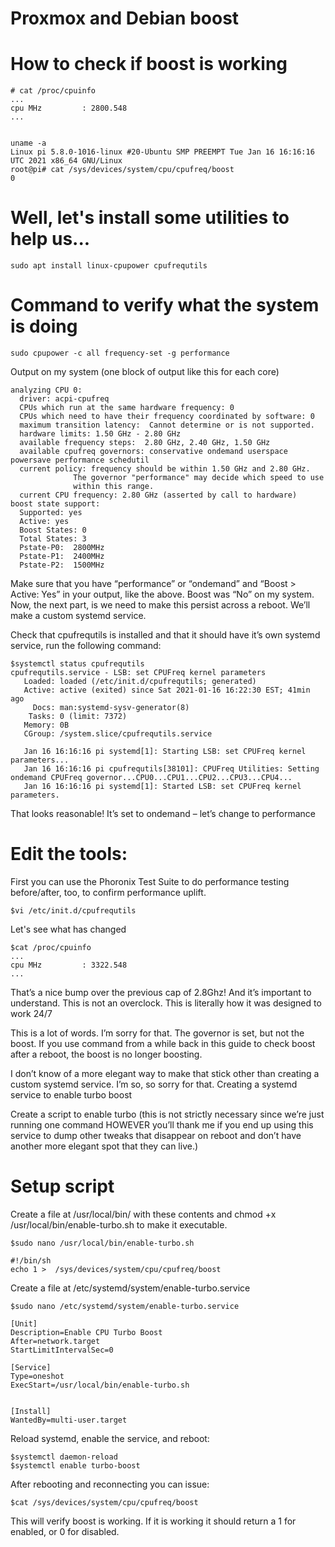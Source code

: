 # Proxmox and Debian boost

# How to check if boost is working

    # cat /proc/cpuinfo 
    ...
    cpu MHz         : 2800.548  
    ...


    uname -a
    Linux pi 5.8.0-1016-linux #20-Ubuntu SMP PREEMPT Tue Jan 16 16:16:16 UTC 2021 x86_64 GNU/Linux
    root@pi# cat /sys/devices/system/cpu/cpufreq/boost
    0
    
# Well, let's install some utilities to help us...
    
    sudo apt install linux-cpupower cpufrequtils 

# Command to verify what the system is doing

    sudo cpupower -c all frequency-set -g performance

Output on my system (one block of output like this for each core)


    analyzing CPU 0:
      driver: acpi-cpufreq
      CPUs which run at the same hardware frequency: 0
      CPUs which need to have their frequency coordinated by software: 0
      maximum transition latency:  Cannot determine or is not supported.
      hardware limits: 1.50 GHz - 2.80 GHz
      available frequency steps:  2.80 GHz, 2.40 GHz, 1.50 GHz
      available cpufreq governors: conservative ondemand userspace powersave performance schedutil
      current policy: frequency should be within 1.50 GHz and 2.80 GHz.
                  The governor "performance" may decide which speed to use
                  within this range.
      current CPU frequency: 2.80 GHz (asserted by call to hardware)
    boost state support:
      Supported: yes
      Active: yes
      Boost States: 0
      Total States: 3
      Pstate-P0:  2800MHz
      Pstate-P1:  2400MHz
      Pstate-P2:  1500MHz

Make sure that you have “performance” or “ondemand” and “Boost > Active: Yes” in your output, like the above. Boost was “No” on my system.  Now, the next part, is we need to make this persist across a reboot. We’ll make a custom systemd service.

Check that cpufrequtils is installed and that it should have it’s own systemd service, run the following command:

    $systemctl status cpufrequtils
    cpufrequtils.service - LSB: set CPUFreq kernel parameters
       Loaded: loaded (/etc/init.d/cpufrequtils; generated)
       Active: active (exited) since Sat 2021-01-16 16:22:30 EST; 41min ago
         Docs: man:systemd-sysv-generator(8)
        Tasks: 0 (limit: 7372)
       Memory: 0B
       CGroup: /system.slice/cpufrequtils.service
       
       Jan 16 16:16:16 pi systemd[1]: Starting LSB: set CPUFreq kernel parameters...
       Jan 16 16:16:16 pi cpufrequtils[38101]: CPUFreq Utilities: Setting ondemand CPUFreq governor...CPU0...CPU1...CPU2...CPU3...CPU4...
       Jan 16 16:16:16 pi systemd[1]: Started LSB: set CPUFreq kernel parameters.

That looks reasonable! It’s set to ondemand – let’s change to performance

# Edit the tools: 

First you can use the Phoronix Test Suite to do performance testing before/after, too, to confirm performance uplift.

    $vi /etc/init.d/cpufrequtils

Let's see what has changed

    $cat /proc/cpuinfo 
    ...
    cpu MHz         : 3322.548  
    ...

That’s a nice bump over the previous cap of 2.8Ghz! And it’s important to understand. This is not an overclock. This is literally how it was designed to work 24/7

This is a lot of words. I’m sorry for that. The governor is set, but not the boost. If you use command from a while back in this guide to check boost after a reboot, the boost is no longer boosting.

I don’t know of a more elegant way to make that stick other than creating a custom systemd service. I’m so, so sorry for that.
Creating a systemd service to enable turbo boost

Create a script to enable turbo (this is not strictly necessary since we’re just running one command HOWEVER you’ll thank me if you end up using this service to dump other tweaks that disappear on reboot and don’t have another more elegant spot that they can live.)

# Setup script

Create a file at /usr/local/bin/ with these contents and chmod +x /usr/local/bin/enable-turbo.sh to make it executable.

    $sudo nano /usr/local/bin/enable-turbo.sh

    #!/bin/sh
    echo 1 >  /sys/devices/system/cpu/cpufreq/boost

Create a file at /etc/systemd/system/enable-turbo.service
    
    $sudo nano /etc/systemd/system/enable-turbo.service
    
    [Unit]
    Description=Enable CPU Turbo Boost
    After=network.target
    StartLimitIntervalSec=0

    [Service]
    Type=oneshot
    ExecStart=/usr/local/bin/enable-turbo.sh


    [Install]
    WantedBy=multi-user.target

Reload systemd, enable the service, and reboot:

    $systemctl daemon-reload
    $systemctl enable turbo-boost

After rebooting and reconnecting you can issue:
    
    $cat /sys/devices/system/cpu/cpufreq/boost 
    
This will verify boost is working. If it is working it should return a 1 for enabled, or 0 for disabled.
